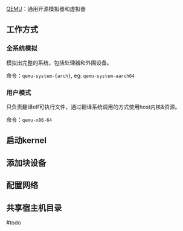 [QEMU](https://www.qemu.org/)：通用开源模拟器和虚拟器

## 工作方式

### 全系统模拟

模拟出完整的系统，包括处理器和外围设备。

命令：`qemu-system-{arch}`, eg: `qemu-system-aarch64`



### 用户模式

只负责翻译elf可执行文件，通过翻译系统调用的方式使用host内核&资源。



命令：`qemu-x86-64`



## 启动kernel


## 添加块设备



## 配置网络


## 共享宿主机目录

#todo 